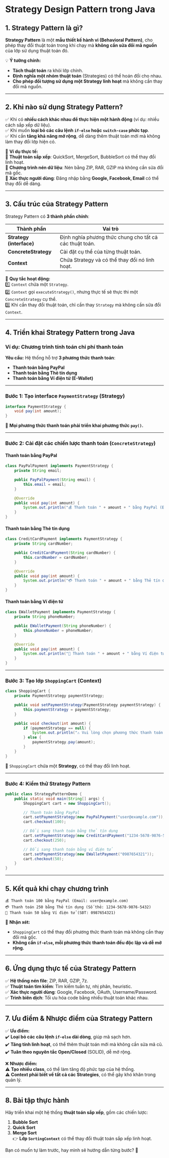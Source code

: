# **Strategy Design Pattern trong Java**

## **1. Strategy Pattern là gì?**
**Strategy Pattern** là một **mẫu thiết kế hành vi (Behavioral Pattern)**, cho phép thay đổi thuật toán trong khi chạy mà **không cần sửa đổi mã nguồn** của lớp sử dụng thuật toán đó.

💡 **Ý tưởng chính:**
- **Tách thuật toán** ra khỏi lớp chính.
- **Định nghĩa một nhóm thuật toán** (Strategies) có thể hoán đổi cho nhau.
- **Cho phép đối tượng sử dụng một Strategy linh hoạt** mà không cần thay đổi mã nguồn.

---

## **2. Khi nào sử dụng Strategy Pattern?**
✅ Khi có **nhiều cách khác nhau để thực hiện một hành động** (ví dụ: nhiều cách sắp xếp dữ liệu).  
✅ Khi muốn **loại bỏ các câu lệnh `if-else` hoặc `switch-case` phức tạp**.  
✅ Khi cần **tăng khả năng mở rộng**, dễ dàng thêm thuật toán mới mà không làm thay đổi lớp hiện có.

📌 **Ví dụ thực tế:**  
🔹 **Thuật toán sắp xếp**: QuickSort, MergeSort, BubbleSort có thể thay đổi linh hoạt.  
🔹 **Chương trình nén dữ liệu**: Nén bằng ZIP, RAR, GZIP mà không cần sửa đổi mã gốc.  
🔹 **Xác thực người dùng**: Đăng nhập bằng **Google, Facebook, Email** có thể thay đổi dễ dàng.

---

## **3. Cấu trúc của Strategy Pattern**
Strategy Pattern có **3 thành phần chính**:

| Thành phần | Vai trò |
|------------|---------|
| **Strategy (interface)** | Định nghĩa phương thức chung cho tất cả các thuật toán. |
| **ConcreteStrategy** | Cài đặt cụ thể của từng thuật toán. |
| **Context** | Chứa Strategy và có thể thay đổi nó linh hoạt. |

📌 **Quy tắc hoạt động:**  
1️⃣ `Context` chứa một `Strategy`.  
2️⃣ `Context` gọi `executeStrategy()`, nhưng thực tế sẽ thực thi một `ConcreteStrategy` cụ thể.  
3️⃣ Khi cần thay đổi thuật toán, chỉ cần thay `Strategy` mà không cần sửa đổi `Context`.

---

## **4. Triển khai Strategy Pattern trong Java**
### **Ví dụ: Chương trình tính toán chi phí thanh toán**
**Yêu cầu:** Hệ thống hỗ trợ **3 phương thức thanh toán**:
- **Thanh toán bằng PayPal**
- **Thanh toán bằng Thẻ tín dụng**
- **Thanh toán bằng Ví điện tử (E-Wallet)**

---

### **Bước 1: Tạo interface `PaymentStrategy` (Strategy)**
```java
interface PaymentStrategy {
    void pay(int amount);
}
```
🔹 **Mọi phương thức thanh toán phải triển khai phương thức `pay()`.**

---

### **Bước 2: Cài đặt các chiến lược thanh toán (`ConcreteStrategy`)**
#### **Thanh toán bằng PayPal**
```java
class PayPalPayment implements PaymentStrategy {
    private String email;

    public PayPalPayment(String email) {
        this.email = email;
    }

    @Override
    public void pay(int amount) {
        System.out.println("💰 Thanh toán " + amount + " bằng PayPal (Email: " + email + ")");
    }
}
```

#### **Thanh toán bằng Thẻ tín dụng**
```java
class CreditCardPayment implements PaymentStrategy {
    private String cardNumber;

    public CreditCardPayment(String cardNumber) {
        this.cardNumber = cardNumber;
    }

    @Override
    public void pay(int amount) {
        System.out.println("💳 Thanh toán " + amount + " bằng Thẻ tín dụng (Số thẻ: " + cardNumber + ")");
    }
}
```

#### **Thanh toán bằng Ví điện tử**
```java
class EWalletPayment implements PaymentStrategy {
    private String phoneNumber;

    public EWalletPayment(String phoneNumber) {
        this.phoneNumber = phoneNumber;
    }

    @Override
    public void pay(int amount) {
        System.out.println("📱 Thanh toán " + amount + " bằng Ví điện tử (SĐT: " + phoneNumber + ")");
    }
}
```

---

### **Bước 3: Tạo lớp `ShoppingCart` (Context)**
```java
class ShoppingCart {
    private PaymentStrategy paymentStrategy;

    public void setPaymentStrategy(PaymentStrategy paymentStrategy) {
        this.paymentStrategy = paymentStrategy;
    }

    public void checkout(int amount) {
        if (paymentStrategy == null) {
            System.out.println("⚠ Vui lòng chọn phương thức thanh toán!");
        } else {
            paymentStrategy.pay(amount);
        }
    }
}
```
🔹 `ShoppingCart` chứa một **Strategy**, có thể thay đổi linh hoạt.

---

### **Bước 4: Kiểm thử Strategy Pattern**
```java
public class StrategyPatternDemo {
    public static void main(String[] args) {
        ShoppingCart cart = new ShoppingCart();

        // Thanh toán bằng PayPal
        cart.setPaymentStrategy(new PayPalPayment("user@example.com"));
        cart.checkout(100);

        // Đổi sang thanh toán bằng thẻ tín dụng
        cart.setPaymentStrategy(new CreditCardPayment("1234-5678-9876-5432"));
        cart.checkout(250);

        // Đổi sang thanh toán bằng ví điện tử
        cart.setPaymentStrategy(new EWalletPayment("0987654321"));
        cart.checkout(50);
    }
}
```

---

## **5. Kết quả khi chạy chương trình**
```
💰 Thanh toán 100 bằng PayPal (Email: user@example.com)
💳 Thanh toán 250 bằng Thẻ tín dụng (Số thẻ: 1234-5678-9876-5432)
📱 Thanh toán 50 bằng Ví điện tử (SĐT: 0987654321)
```
📌 **Nhận xét:**
- `ShoppingCart` có thể thay đổi phương thức thanh toán mà không cần thay đổi mã gốc.
- **Không cần `if-else`, mỗi phương thức thanh toán đều độc lập và dễ mở rộng.**

---

## **6. Ứng dụng thực tế của Strategy Pattern**
✅ **Hệ thống nén file**: ZIP, RAR, GZIP, 7z.  
✅ **Thuật toán tìm kiếm**: Tìm kiếm tuần tự, nhị phân, heuristic.  
✅ **Xác thực người dùng**: Google, Facebook, OAuth, Username/Password.  
✅ **Trình biên dịch**: Tối ưu hóa code bằng nhiều thuật toán khác nhau.

---

## **7. Ưu điểm & Nhược điểm của Strategy Pattern**
✅ **Ưu điểm:**  
✔️ **Loại bỏ các câu lệnh `if-else` dài dòng**, giúp mã sạch hơn.  
✔️ **Tăng tính linh hoạt**, có thể thêm thuật toán mới mà không cần sửa mã cũ.  
✔️ **Tuân theo nguyên tắc Open/Closed** (SOLID), dễ mở rộng.

❌ **Nhược điểm:**  
⚠️ **Tạo nhiều class**, có thể làm tăng độ phức tạp của hệ thống.  
⚠️ **Context phải biết về tất cả các Strategies**, có thể gây khó khăn trong quản lý.

---

## **8. Bài tập thực hành**
Hãy triển khai một hệ thống **thuật toán sắp xếp**, gồm các chiến lược:
1. **Bubble Sort**
2. **Quick Sort**
3. **Merge Sort**  
   👉 **Lớp `SortingContext`** có thể thay đổi thuật toán sắp xếp linh hoạt.

Bạn có muốn tự làm trước, hay mình sẽ hướng dẫn từng bước? 🚀